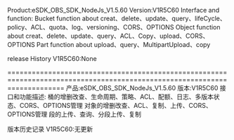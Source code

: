 Product:eSDK_OBS_SDK_NodeJs_V1.5.60
Version:V1R5C60
Interface and function:
Bucket function about creat、delete、update、query、lifeCycle、policy、ACL、quota、log、versioning、CORS、OPTIONS
Object function about creat、delete、update、query、ACL、Copy、upload、CORS、OPTIONS
Part function about upload、query、MultipartUpload、copy

release History
V1R5C60:None


==========================================================================================================================
产品:eSDK_OBS_SDK_NodeJs_V1.5.60
版本:V1R5C60
接口和功能描述:
桶的增删改查、生命周期、策略、ACL、配额、日志、多版本状态、CORS、OPTIONS管理
对象的增删改查、ACL、复制、上传、CORS、OPTIONS管理
段的上传、查询、分段上传、复制

版本历史记录
V1R5C60:无更新
